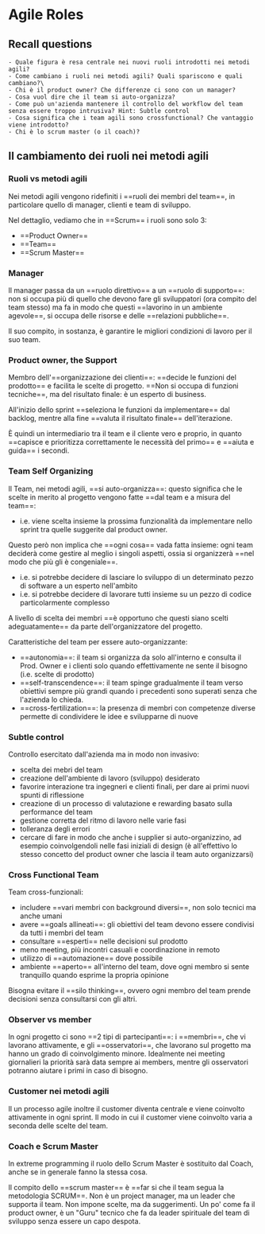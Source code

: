 # Agile Roles

## Recall questions
    - Quale figura è resa centrale nei nuovi ruoli introdotti nei metodi agili?
    - Come cambiano i ruoli nei metodi agili? Quali spariscono e quali cambiano?\
    - Chi è il product owner? Che differenze ci sono con un manager?
    - Cosa vuol dire che il team si auto-organizza?
    - Come può un'azienda mantenere il controllo del workflow del team senza essere troppo intrusiva? Hint: Subtle control
    - Cosa significa che i team agili sono crossfunctional? Che vantaggio viene introdotto?
    - Chi è lo scrum master (o il coach)?

## Il cambiamento dei ruoli nei metodi agili

### Ruoli vs metodi agili

Nei metodi agili vengono ridefiniti i ==ruoli dei membri del team==, in particolare quello di manager, clienti e team di sviluppo. 

Nel dettaglio, vediamo che in ==Scrum== i ruoli sono solo 3:
- ==Product Owner==
- ==Team==
- ==Scrum Master==
  
### Manager

Il manager passa da un ==ruolo direttivo== a un ==ruolo di supporto==: non si occupa più di quello che devono fare gli sviluppatori (ora compito del team stesso) ma fa in modo che questi ==lavorino in un ambiente agevole==, si occupa delle risorse e delle ==relazioni pubbliche==.

Il suo compito, in sostanza, è garantire le migliori condizioni di lavoro per il suo team.

### Product owner, the Support

Membro dell'==organizzazione dei clienti==: ==decide le funzioni del prodotto== e facilita le scelte di progetto. 
==Non si occupa di funzioni tecniche==, ma del risultato finale: è un esperto di business.

All'inizio dello sprint ==seleziona le funzioni da implementare== dal backlog, mentre alla fine ==valuta il risultato finale== dell'iterazione.

È quindi un intermediario tra il team e il cliente vero e proprio, in quanto ==capisce e prioritizza correttamente le necessità del primo== e ==aiuta e guida== i secondi.

### Team Self Organizing

Il Team, nei metodi agili, ==si auto-organizza==: questo significa che le scelte in merito al progetto vengono fatte ==dal team e a misura del team==:
- i.e. viene scelta insieme la prossima funzionalità da implementare nello sprint tra quelle suggerite dal product owner.

Questo però non implica che ==ogni cosa== vada fatta insieme: ogni team deciderà come gestire al meglio i singoli aspetti, ossia si organizzerà ==nel modo che più gli è congeniale==.
- i.e. si potrebbe decidere di lasciare lo sviluppo di un determinato pezzo di software a un esperto nell'ambito 
- i.e. si potrebbe decidere di lavorare tutti insieme su un pezzo di codice particolarmente complesso

A livello di scelta dei membri ==è opportuno che questi siano scelti adeguatamente== da parte dell'organizzatore del progetto.

Caratteristiche del team per essere auto-organizzante:
- ==autonomia==: il team si organizza da solo all'interno e consulta il Prod. Owner e i clienti solo quando effettivamente ne sente il bisogno (i.e. scelte di prodotto)
- ==self-transcendence==: il team spinge gradualmente il team verso obiettivi sempre più grandi quando i precedenti sono superati senza che l'azienda lo chieda.
- ==cross-fertilization==: la presenza di membri con competenze diverse permette di condividere le idee e svilupparne di nuove

### Subtle control

Controllo esercitato dall'azienda ma in modo non invasivo:
- scelta dei mebri del team
- creazione dell'ambiente di lavoro (sviluppo) desiderato
- favorire interazione tra ingegneri e clienti finali, per dare ai primi nuovi spunti di riflessione
- creazione di un processo di valutazione e rewarding basato sulla performance del team
- gestione corretta del ritmo di lavoro nelle varie fasi
- tolleranza degli errori 
- cercare di fare in modo che anche i supplier si auto-organizzino, ad esempio coinvolgendoli nelle fasi iniziali di design (è all'effettivo lo stesso concetto del product owner che lascia il team auto organizzarsi)

### Cross Functional Team

Team cross-funzionali:
- includere ==vari membri con background diversi==, non solo tecnici ma anche umani
- avere ==goals allineati==: gli obiettivi del team devono essere condivisi da tutti i membri del team
- consultare ==esperti== nelle decisioni sul prodotto
- meno meeting, più incontri casuali e coordinazione in remoto
- utilizzo di ==automazione== dove possibile
- ambiente ==aperto== all'interno del team, dove ogni membro si sente tranquillo quando esprime la propria opinione

Bisogna evitare il ==silo thinking==, ovvero ogni membro del team prende decisioni senza consultarsi con gli altri.

### Observer vs member

In ogni progetto ci sono ==2 tipi di partecipanti==: i ==membri==, che vi lavorano attivamente, e gli ==osservatori==, che lavorano sul progetto ma hanno un grado di coinvolgimento minore. 
Idealmente nei meeting giornalieri la priorità sarà data sempre ai members, mentre gli osservatori potranno aiutare i primi in caso di bisogno.

### Customer nei metodi agili

Il un processo agile inoltre il customer diventa  centrale e viene coinvolto attivamente in ogni sprint.
Il modo in cui il customer viene coinvolto varia a seconda delle scelte del team.

### Coach e Scrum Master

In extreme programming il ruolo dello Scrum Master è sostituito dal Coach, anche se in generale fanno la stessa cosa.

Il compito dello ==scrum master== è ==far si che il team segua la metodologia SCRUM==. Non è un project manager, ma un leader che supporta il team. Non impone scelte, ma da suggerimenti. Un po' come fa il product owner, è un "Guru" tecnico che fa da leader spirituale del team di sviluppo senza essere un capo despota.